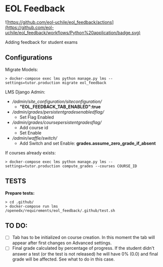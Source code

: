 # EOL Feedback

![https://github.com/eol-uchile/eol_feedback/actions](https://github.com/eol-uchile/eol_feedback/workflows/Python%20application/badge.svg)

Adding feedback for student exams

## Configurations

Migrate Models:

    > docker-compose exec lms python manage.py lms --settings=tutor.production migrate eol_feedback

LMS Django Admin:

- */admin/site_configuration/siteconfiguration/*
    - **"EOL_FEEDBACK_TAB_ENABLED":true**
- */admin/grades/persistentgradesenabledflag/*
    - Set Flag Enabled
- */admin/grades/coursepersistentgradesflag/*
    - Add course id
    - Set Enable
- */admin/waffle/switch/*
    - Add Switch and set Enable: **grades.assume_zero_grade_if_absent**

If courses already exists:

    > docker-compose exec lms python manage.py lms --settings=tutor.production compute_grades --courses COURSE_ID

## TESTS
**Prepare tests:**

    > cd .github/
    > docker-compose run lms /openedx/requirements/eol_feedback/.github/test.sh


## TO DO:

- [ ] Tab has to be initialized on course creation. In this moment the tab will appear after first changes on Advanced settings.
- [ ] Final grade calculated by percentage of progress. If the student didn't answer a test (or the test is not released) he will have 0% (0.0) and final grade will be affected. See what to do in this case.
